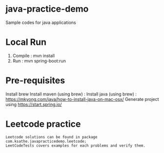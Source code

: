 # java-practice-demo
Sample codes for java applications

# Local Run
 1) Compile : mvn install
 2) Run :  mvn spring-boot:run

# Pre-requisites

  Install brew
  Install maven (using brew) :
  Install java (using brew) : https://mkyong.com/java/how-to-install-java-on-mac-osx/
  Generate project using https://start.spring.io/

# Leetcode practice

    Leetcode solutions can be found in package com.ksathe.javapracticedemo.leetcode; 
    LeetCodeTests covers examples for each problems and verify them.